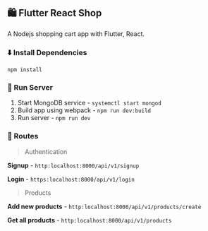 ## :shopping: Flutter React Shop

A Nodejs shopping cart app with Flutter, React.

### :arrow_down: Install Dependencies

`npm install`

### :running: Run Server

1. Start MongoDB service - `systemctl start mongod`
1. Build app using webpack - `npm run dev:build`
1. Run server - `npm run dev`

### :high_brightness: Routes

> Authentication

**Signup** - `http:localhost:8000/api/v1/signup`

**Login** - `https:localhost:8000/api/v1/login`

> Products

**Add new products** - `http:localhost:8000/api/v1/products/create`

**Get all products** - `http:localhost:8000/api/v1/products`
